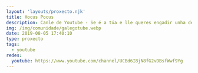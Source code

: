 ```yaml
---
layout: 'layouts/proxecto.njk'
title: Hocus Pocus
description: Canle de Youtube - Se é a túa e lle queres engadir unha descrición e etiquetas, ponte en contacto con nós.
img: /img/comunidade/galegotube.webp
date: 2019-08-05 17:40:10
type: proxecto
tags:
  - youtube
redes:
  youtube: https://www.youtube.com/channel/UCBd6I8jN8fG2vDBsfWwf9Yg
---
```


